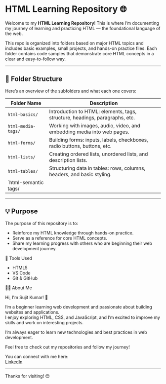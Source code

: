 # HTML Learning Repository 🌐

Welcome to my **HTML Learning Repository**! This is where I’m documenting my journey of learning and practicing HTML — the foundational language of the web.

This repo is organized into folders based on major HTML topics and includes basic examples, small projects, and hands-on practice files. Each folder contains code samples that demonstrate core HTML concepts in a clear and easy-to-follow way.

---

## 📁 Folder Structure

Here’s an overview of the subfolders and what each one covers:

| Folder Name             | Description                                                                 |
|-------------------------|-----------------------------------------------------------------------------|
| `html-basics/`          | Introduction to HTML: elements, tags, structure, headings, paragraphs, etc. |
| `html-media-tags/`      | Working with images, audio, video, and embedding media into web pages.       |
| `html-forms/`           | Building forms: inputs, labels, checkboxes, radio buttons, buttons, etc.    |
| `html-lists/`           | Creating ordered lists, unordered lists, and description lists.             |
| `html-tables/`          | Structuring data in tables: rows, columns, headers, and basic styling.      |
|  `html-semantic tags/   | 
---

## 💡 Purpose

The purpose of this repository is to:
- Reinforce my HTML knowledge through hands-on practice.
- Serve as a reference for core HTML concepts.
- Share my learning progress with others who are beginning their web development journey.

🚀 Tools Used
- HTML5
- VS Code
- Git & GitHub

🙋‍♂️ About Me

Hi, I'm Sujit Kumar! 👋

I’m a beginner learning web development and passionate about building websites and applications.  
I enjoy exploring HTML, CSS, and JavaScript, and I’m excited to improve my skills and work on interesting projects.

I’m always eager to learn new technologies and best practices in web development.

Feel free to check out my repositories and follow my journey!



You can connect with me here:  
[LinkedIn](https://www.linkedin.com/in/sujit-kumar-49704b241/) 

---

Thanks for visiting! 😊


